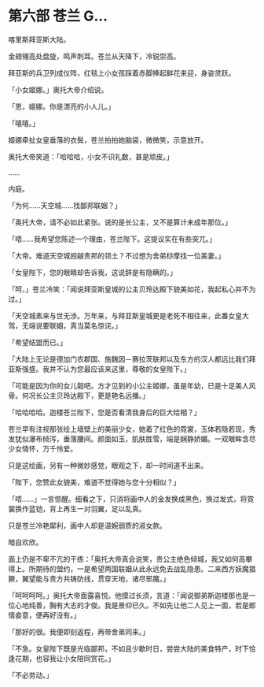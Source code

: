 # 第六部 苍兰 G…

喀里斯拜亚斯大陆。

金翅翎高处盘旋，鸣声刺耳。苍兰从天降下，冷锐崇高。

拜亚斯的兵卫列成仪阵，红毯上小女孩踩着赤脚捧起鲜花来迎，身姿灵跃。

「小女姬娜。」奥托大帝介绍说。

「恩，姬娜。你是漂亮的小人儿。」

「嘻嘻。」

姬娜牵扯女皇垂落的衣鬓，苍兰拍拍她脑袋，微微笑，示意放开。

奥托大帝笑道：「哈哈哈，小女不识礼数，甚是顽皮。」

……

内庭。

「为何……天空城……找鄙邦联姻？」

「奥托大帝，请不必如此紧张。说的是长公主，又不是算计未成年那位。」

「唔……我希望您陈述一个理由，苍兰陛下。这提议实在有些突兀。」

「大帝。难道天空城觊觎贵邦的领土？不过想为舍弟桫摩找一位美妻。」

「女皇陛下，您的眼睛却告诉我，这说辞是有隐瞒的。」

「呵，」苍兰冷笑：「闻说拜亚斯皇城的公主贝玲达殿下貌美如花，我起私心并不为过。」

「天空城素来与世无涉。万年来，与拜亚斯皇城更是老死不相往来，此番女皇大驾，无端说要联姻，真当莫名惊诧。」

「希望结盟而已。」

「大陆上无论是德加门农郡国、施魏因－赛拉茨联邦以及东方的汉人都远比我们拜亚斯强盛。我并不认为您最应该来这里，尊敬的女皇陛下。」

「可能是因为你的女儿靓吧。方才见到的小公主姬娜，虽是年幼，已是十足美人风骨。何况长公主贝玲达殿下，更是艳名远播。」

「哈哈哈哈。迦楼苍兰陛下，您是否看清我身后的巨大绘相？」

苍兰早有注视那张绘上墙壁上的美丽少女，她着了红色的霓裳，玉体若隐若现，秀发犹似瀑布倾泻，垂落腰间。颜面如玉，肌肤胜雪，端是娴静娇媚。一双眼眸含尽少女情怀，万千怜爱。

只是这绘画，另有一种微妙感觉，眼观之下，却一时间道不出来。

「陛下，您赞此女貌美，难道不觉得她与您十分相似？」

「唔……」一言惊醒。细看之下，只消将画中人的金发换成黑色，换过发式，将霓裳换作蓝铠，背上再生一对羽翼，足以乱真。

只是苍兰冷艳犀利，画中人却是温婉弱质的淑女款。

暗自欢欣。

面上仍是不卑不亢的干练：「奥托大帝真会说笑，贵公主绝色倾城，我又如何高攀得上。所期待的盟约，一是希望两国联姻从此永远免去战乱隐患。二来西方妖魔猖獗，翼望能与贵方共铸防线，贯穿天地，诸尽邪魔。」

「呵呵呵呵。」奥托大帝面露喜悦。他摸过长须，言道：「闻说御弟斯迦楼那也是一位心地纯善，胸有大志的才俊。我是景仰已久。不如先让他二人见上一面，若是郎情妾意，便再好没有。」

「那好的很。我便即刻返程，再带舍弟同来。」

「不急。女皇陛下既是光临鄙邦，不如且少歇时日，尝尝大陆的美食特产，时下恰逢花期，也容我让小女陪同赏花。」

「不必劳动。」

